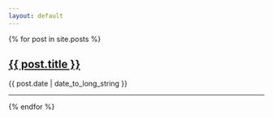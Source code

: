 ```yaml
---
layout: default
---
```

  {% for post in site.posts %}
  <article>
    <h2>
      <a href="{{ post.url }}">
        {{ post.title }}
      </a>
    </h2>
	<time datetime="{{ post.date | date: "%Y-%m-%d" }}">{{ post.date | date_to_long_string }}</time>
	<hr>
{% endfor %}